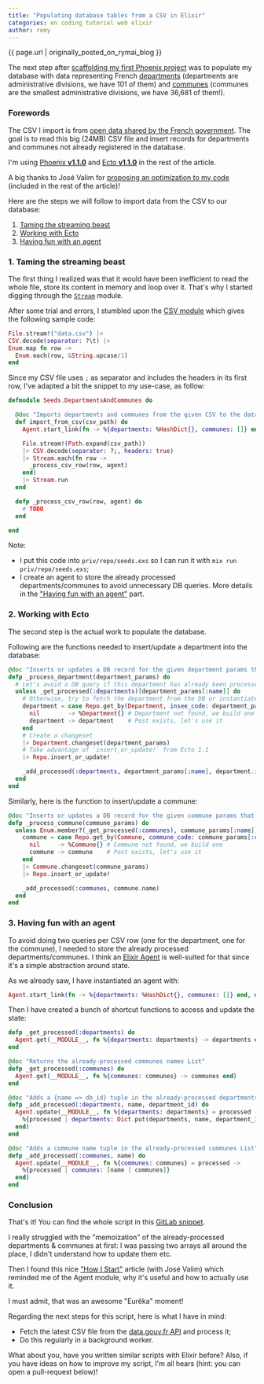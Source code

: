 ```yaml
---
title: "Populating database tables from a CSV in Elixir"
categories: en coding tutoriel web elixir
author: remy
---
```


{{ page.url | originally_posted_on_rymai_blog }}

The next step after [scaffolding my first Phoenix project](/blog/2015/10/22/scaffolding-a-phoenix-project) was to populate my database with data representing French [departments](https://en.wikipedia.org/wiki/Departments_of_France) (departments are administrative divisions, we have 101 of them) and [communes](https://en.wikipedia.org/wiki/Communes_of_France) (communes are the smallest administrative divisions, we have 36,681 of them!).

<!--more-->

### Forewords

The CSV I import is from [open data shared by the French government](https://www.data.gouv.fr/fr/datasets/recensement-des-equipements-sportifs-espaces-et-sites-de-pratiques/). The goal is to read this big (24MB) CSV file and insert records for departments and communes not already registered in the database.

I'm using [Phoenix **v1.1.0**](http://hexdocs.pm/phoenix/1.1.0/Phoenix.html) and [Ecto **v1.1.0**](http://hexdocs.pm/ecto/1.1.0/Ecto.html) in the rest of the article.

A big thanks to José Valim for [proposing an optimization to my code](https://github.com/rymai/rymai.github.io/pull/1) (included in the rest of the article)!

Here are the steps we will follow to import data from the CSV to our database:

1. [Taming the streaming beast](#taming-the-streaming-beast)
2. [Working with Ecto](#working-with-ecto)
2. [Having fun with an agent](#having-fun-with-an-agent)

<a name="taming-the-streaming-beast"></a>
### 1. Taming the streaming beast

The first thing I realized was that it would have been inefficient to read the whole file, store its content in memory and loop over it. That's why I started digging through the [`Stream`](http://elixir-lang.org/docs/stable/elixir/Stream.html) module.

After some trial and errors, I stumbled upon the [CSV module](http://hexdocs.pm/csv/1.2.1/overview.html) which gives the following sample code:

```elixir
File.stream!("data.csv") |>
CSV.decode(separator: ?\t) |>
Enum.map fn row ->
  Enum.each(row, &String.upcase/1)
end
```

Since my CSV file uses `;` as separator and includes the headers in its first row, I've adapted a bit the snippet to my use-case, as follow:

```elixir
defmodule Seeds.DepartmentsAndCommunes do

  @doc "Imports departments and communes from the given CSV to the database"
  def import_from_csv(csv_path) do
    Agent.start_link(fn -> %{departments: %HashDict{}, communes: []} end, name: __MODULE__)

    File.stream!(Path.expand(csv_path))
    |> CSV.decode(separator: ?;, headers: true)
    |> Stream.each(fn row ->
      _process_csv_row(row, agent)
    end)
    |> Stream.run
  end

  defp _process_csv_row(row, agent) do
    # TODO
  end

end
```

Note:

- I put this code into `priv/repo/seeds.exs` so I can run it with `mix run priv/repo/seeds.exs`;
- I create an agent to store the already processed departments/communes to avoid unnecessary DB queries. More details in the ["Having fun with an agent"](#having-fun-with-an-agent) part.

<a name="working-with-ecto"></a>
### 2. Working with Ecto

The second step is the actual work to populate the database.

Following are the functions needed to insert/update a department into the database:

```elixir
@doc "Inserts or updates a DB record for the given department params that must contain the :name and :insee_code keys"
defp _process_department(department_params) do
  # Let's avoid a DB query if this department has already been processed
  unless _get_processed(:departments)[department_params[:name]] do
    # Otherwise, try to fetch the department from the DB or instantiate an empty record
    department = case Repo.get_by(Department, insee_code: department_params[:insee_code]) do
      nil        -> %Department{} # Department not found, we build one
      department -> department    # Post exists, let's use it
    end
    # Create a changeset
    |> Department.changeset(department_params)
    # Take advantage of `insert_or_update!` from Ecto 1.1
    |> Repo.insert_or_update!

    _add_processed(:departments, department_params[:name], department.id)
  end
end
```

Similarly, here is the function to insert/update a commune:

```elixir
@doc "Inserts or updates a DB record for the given commune params that must contain the :name, :commune_code and :department_id keys"
defp _process_commune(commune_params) do
  unless Enum.member?(_get_processed(:communes), commune_params[:name]) do
    commune = case Repo.get_by(Commune, commune_code: commune_params[:commune_code]) do
      nil     -> %Commune{} # Commune not found, we build one
      commune -> commune    # Post exists, let's use it
    end
    |> Commune.changeset(commune_params)
    |> Repo.insert_or_update!

    _add_processed(:communes, commune.name)
  end
end
```

<a name="having-fun-with-an-agent"></a>
### 3. Having fun with an agent

To avoid doing two queries per CSV row (one for the department, one for the commune), I needed to store the already processed departments/communes. I think an [Elixir Agent](http://elixir-lang.org/docs/stable/elixir/Agent.html) is well-suited for that since it's a simple abstraction around state.

As we already saw, I have instantiated an agent with:

```elixir
Agent.start_link(fn -> %{departments: %HashDict{}, communes: []} end, name: __MODULE__)
```

Then I have created a bunch of shortcut functions to access and update the state:

```elixir
defp _get_processed(:departments) do
  Agent.get(__MODULE__, fn %{departments: departments} -> departments end)
end

@doc "Returns the already-processed communes names List"
defp _get_processed(:communes) do
  Agent.get(__MODULE__, fn %{communes: communes} -> communes end)
end

@doc "Adds a {name => db_id} tuple in the already-processed departments HashDict"
defp _add_processed(:departments, name, department_id) do
  Agent.update(__MODULE__, fn %{departments: departments} = processed ->
    %{processed | departments: Dict.put(departments, name, department_id)}
  end)
end

@doc "Adds a commune name tuple in the already-processed communes List"
defp _add_processed(:communes, name) do
  Agent.update(__MODULE__, fn %{communes: communes} = processed ->
    %{processed | communes: [name | communes]}
  end)
end
```

### Conclusion

That's it! You can find the whole script in this [GitLab snippet](https://gitlab.com/snippets/11331).

I really struggled with the "memoization" of the already-processed departments & communes at first: I was
passing two arrays all around the place, I didn't understand how to update them etc.

Then I found this nice ["How I Start"](https://howistart.org/posts/elixir/1) article (with José Valim) which reminded me of the Agent module, why it's useful and how to actually use it.

I must admit, that was an awesome "Eurêka" moment!

Regarding the next steps for this script, here is what I have in mind:

- Fetch the latest CSV file from the [data.gouv.fr API](https://www.data.gouv.fr/api/1/datasets/recensement-des-equipements-sportifs-espaces-et-sites-de-pratiques/) and process it;
- Do this regularly in a background worker.

What about you, have you written similar scripts with Elixir before? Also, if you have ideas on how to improve my script, I'm all hears (hint: you can open a pull-request below)!
